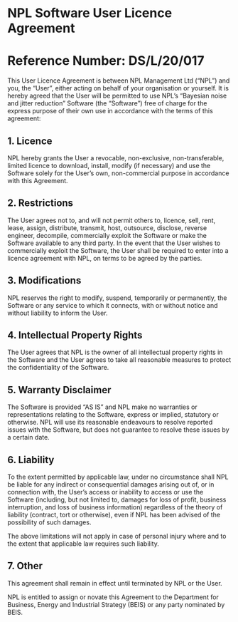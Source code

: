 # NPL Software User Licence Agreement
# Reference Number: DS/L/20/017

This User Licence Agreement is between NPL Management Ltd (“NPL”) and you, the “User”, either acting on behalf of your organisation or yourself.  It is hereby agreed that the User will be permitted to use NPL’s “Bayesian noise and jitter reduction” Software (the “Software”) free of charge for the express purpose of their own use in accordance with the terms of this agreement:

## 1. Licence
NPL hereby grants the User a revocable, non-exclusive, non-transferable, limited licence to download, install, modify (if necessary) and use the Software solely for the User’s own, non-commercial purpose in accordance with this Agreement.

## 2. Restrictions
The User agrees not to, and will not permit others to, licence, sell, rent, lease, assign, distribute, transmit, host, outsource, disclose, reverse engineer, decompile, commercially exploit the Software or make the Software available to any third party. In the event that the User wishes to commercially exploit the Software, the User shall be required to enter into a licence agreement with NPL, on terms to be agreed by the parties.

## 3. Modifications
NPL reserves the right to modify, suspend, temporarily or permanently, the Software or any service to which it connects, with or without notice and without liability to inform the User.

## 4. Intellectual Property Rights
The User agrees that NPL is the owner of all intellectual property rights in the Software and the User agrees to take all reasonable measures to protect the confidentiality of the Software.

## 5. Warranty Disclaimer
The Software is provided “AS IS” and NPL make no warranties or representations relating to the Software, express or implied, statutory or otherwise. NPL will use its reasonable endeavours to resolve reported issues with the Software, but does not guarantee to resolve these issues by a certain date.

## 6. Liability
To the extent permitted by applicable law, under no circumstance shall NPL be liable for any indirect or consequential damages arising out of, or in connection with, the User’s access or inability to access or use the Software (including, but not limited to, damages for loss of profit, business interruption, and loss of business information) regardless of the theory of liability (contract, tort or otherwise), even if NPL has been advised of the possibility of such damages.

The above limitations will not apply in case of personal injury where and to the extent that applicable law requires such liability.

## 7. Other
This agreement shall remain in effect until terminated by NPL or the User.

NPL is entitled to assign or novate this Agreement to the Department for Business, Energy and Industrial Strategy (BEIS) or any party nominated by BEIS.
